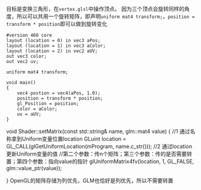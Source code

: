 目标是变换三角形，在`vertex.glsl`中操作顶点。
因为三个顶点会旋转同样的角度，所以可以共用一个旋转矩阵，即声明`uniform mat4 transform;`，`position = transform * position`即可以做到旋转变化
```
#version 460 core
layout (location = 0) in vec3 aPos;
layout (location = 1) in vec3 aColor;
layout (location = 2) in vec2 aUV;
out vec3 color;
out vec2 uv;

uniform mat4 transform;

void main()
{
    vec4 postion = vec4(aPos, 1.0);
    position = transform * position;
    gl_Position = position;
    color = aColor;
    uv = aUV;
}
```
void Shader::setMatrix(const std::string& name, glm::mat4 value)
{
    //1 通过名称拿到Uniform变量位置location
    GLuint location = GL_CALL(glGetUniformLocation(mProgram, name.c_str()));
    //2 通过location更新Uniform变量的值
    //第二个参数：传n个矩阵；第三个参数：传的是否需要转置；第四个参数：指向value的指针
    glUniformMatrix4fv(location, 1, GL_FALSE, glm::value_ptr(value));

}
OpenGL的矩阵存储为列优先，GLM也恰好是列优先，所以不需要转置
<!--stackedit_data:
eyJoaXN0b3J5IjpbMTg0MTA0NDk4MiwtMTg3NjY0NjQ4OSwtMT
U0OTc1OTU4MiwtNzM4MDc4MTJdfQ==
-->